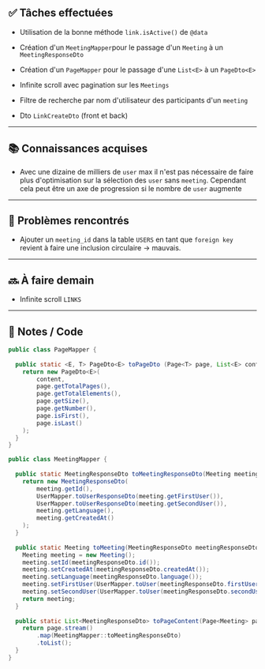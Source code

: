 ## ✅ Tâches effectuées

- Utilisation de la bonne méthode `link.isActive()` de `@data`
	
- Création d'un `MeetingMapper`pour le passage d'un `Meeting` à un `MeetingResponseDto`
	
- Création d'un `PageMapper` pour le passage d'une `List<E>` à un `PageDto<E>` 
	
- Infinite scroll avec pagination sur les `Meetings`
	
- Filtre de recherche par nom d'utilisateur des participants d'un `meeting`
	
- Dto `LinkCreateDto` (front et back)
	

---

## 📚 Connaissances acquises

- Avec une dizaine de milliers de `user` max il n'est pas nécessaire de faire plus d'optimisation sur la sélection des `user` sans `meeting`. Cependant cela peut être un axe de progression si le nombre de `user` augmente
	

---

## 🐞 Problèmes rencontrés

- Ajouter un `meeting_id` dans la table `USERS` en tant que `foreign key` revient à faire une inclusion circulaire -> mauvais.
	

---

## 🔜 À faire demain

- Infinite scroll `LINKS`
	

---

## 🧩 Notes / Code

```java
public class PageMapper {  
  
  public static <E, T> PageDto<E> toPageDto (Page<T> page, List<E> content) {  
    return new PageDto<E>(  
        content,  
        page.getTotalPages(),  
        page.getTotalElements(),  
        page.getSize(),  
        page.getNumber(),  
        page.isFirst(),  
        page.isLast()  
    );  
  }  
}
```

```java
public class MeetingMapper {  
  
  public static MeetingResponseDto toMeetingResponseDto(Meeting meeting) {  
    return new MeetingResponseDto(  
        meeting.getId(),  
        UserMapper.toUserResponseDto(meeting.getFirstUser()),  
        UserMapper.toUserResponseDto(meeting.getSecondUser()),  
        meeting.getLanguage(),  
        meeting.getCreatedAt()  
    );  
  }  
  
  public static Meeting toMeeting(MeetingResponseDto meetingResponseDto) {  
    Meeting meeting = new Meeting();  
    meeting.setId(meetingResponseDto.id());  
    meeting.setCreatedAt(meetingResponseDto.createdAt());  
    meeting.setLanguage(meetingResponseDto.language());  
    meeting.setFirstUser(UserMapper.toUser(meetingResponseDto.firstUser()));  
    meeting.setSecondUser(UserMapper.toUser(meetingResponseDto.secondUser()));  
    return meeting;  
  }  
  
  public static List<MeetingResponseDto> toPageContent(Page<Meeting> page) {  
    return page.stream()  
        .map(MeetingMapper::toMeetingResponseDto)  
        .toList();  
  }  
}
```